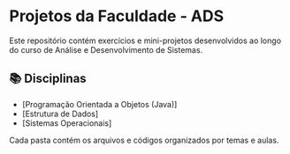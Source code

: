 # Projetos da Faculdade - ADS

Este repositório contém exercícios e mini-projetos desenvolvidos ao longo do curso de Análise e Desenvolvimento de Sistemas.

## 📚 Disciplinas

- [Programação Orientada a Objetos (Java)]
- [Estrutura de Dados]
- [Sistemas Operacionais]


Cada pasta contém os arquivos e códigos organizados por temas e aulas.
